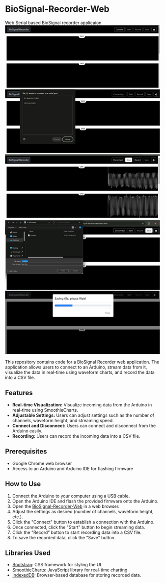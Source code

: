 # BioSignal-Recorder-Web

Web Serial based BioSignal recorder applicaion.
![BioSingal Recorder UI](images/img1.png)
![Selecting COM Port](images/img2.png)
![Data Graph Plotting](images/img3.png)
![Select Location to save file](images/img4.png)
![Downloading In Progress](images/img5.png)

This repository contains code for a BioSignal Recorder web application. The application allows users to connect to an Arduino, stream data from it, visualize the data in real-time using waveform charts, and record the data into a CSV file.

## Features

- **Real-time Visualization:** Visualize incoming data from the Arduino in real-time using SmoothieCharts.
- **Adjustable Settings:** Users can adjust settings such as the number of channels, waveform height, and streaming speed.
- **Connect and Disconnect:** Users can connect and disconnect from the Arduino easily.
- **Recording:** Users can record the incoming data into a CSV file.

## Prerequisites

- Google Chrome web browser
- Access to an Arduino and Arduino IDE for flashing firmware

## How to Use

1. Connect the Arduino to your computer using a USB cable.
2. Open the Arduino IDE and flash the provided firmware onto the Arduino.
3. Open the [BioSignal-Recorder-Web](https://docs.upsidedownlabs.tech/BioSignal-Recorder-Web/) in a web browser.
4. Adjust the settings as desired (number of channels, waveform height, etc.).
5. Click the "Connect" button to establish a connection with the Arduino.
6. Once connected, click the "Start" button to begin streaming data.
7. Click the "Record" button to start recording data into a CSV file.
8. To save the recorded data, click the "Save" button.

## Libraries Used

- [Bootstrap](https://getbootstrap.com/): CSS framework for styling the UI.
- [SmoothieCharts](http://smoothiecharts.org/): JavaScript library for real-time charting.
- [IndexedDB](https://developer.mozilla.org/en-US/docs/Web/API/IndexedDB_API): Browser-based database for storing recorded data.
